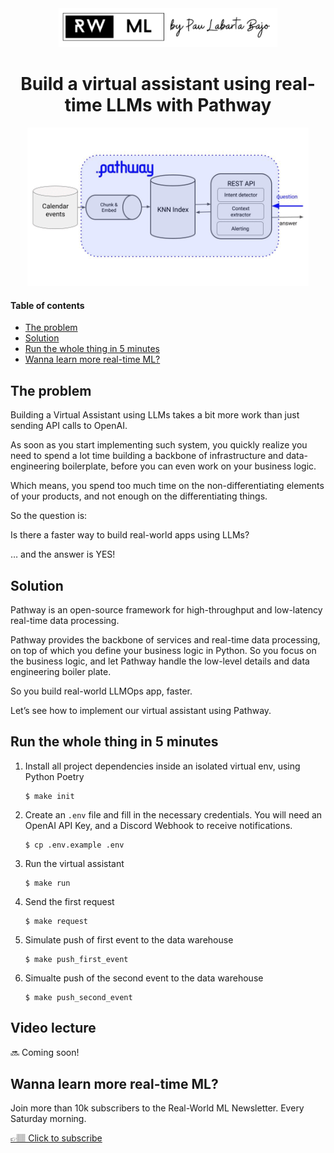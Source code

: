 <div align="center">
    <a href='https://www.realworldml.net/'><img src='./media/logo.png' width='350'></a>    
</div>

<div align="center">
    <h1>Build a virtual assistant using real-time LLMs with Pathway</h1>
    <img src="./media/pathway.gif" width='450' />
</div>

#### Table of contents
* [The problem](#the-problem)
* [Solution](#solution)
* [Run the whole thing in 5 minutes](#run-the-whole-thing-in-5-minutes)
* [Wanna learn more real-time ML?](#wanna-learn-more-real-time-ml)


## The problem

Building a Virtual Assistant using LLMs takes a bit more work than just sending API calls to OpenAI.


As soon as you start implementing such system, you quickly realize you need to spend a lot time building a backbone of infrastructure and data-engineering boilerplate, before you can even work on your business logic.

Which means, you spend too much time on the non-differentiating elements of your products, and not enough on the differentiating things.

So the question is:

Is there a faster way to build real-world apps using LLMs?

… and the answer is YES!

## Solution

Pathway is an open-source framework for high-throughput and low-latency real-time data processing.

Pathway provides the backbone of services and real-time data processing, on top of which you define your business logic in Python. So you focus on the business logic, and let Pathway handle the low-level details and data engineering boiler plate.

So you build real-world LLMOps app, faster.

Let’s see how to implement our virtual assistant using Pathway.


## Run the whole thing in 5 minutes

1. Install all project dependencies inside an isolated virtual env, using Python Poetry
    ```
    $ make init
    ```

2. Create an `.env` file and fill in the necessary credentials. You will need an OpenAI API Key, and a Discord Webhook to receive notifications.
    ```
    $ cp .env.example .env
    ```

3. Run the virtual assistant
    ```
    $ make run
    ```

4. Send the first request
    ```
    $ make request
    ```

5. Simulate push of first event to the data warehouse
    ```
    $ make push_first_event
    ```

6. Simualte push of the second event to the data warehouse
    ```
    $ make push_second_event
    ```

## Video lecture

🔜 Coming soon!

## Wanna learn more real-time ML?

Join more than 10k subscribers to the Real-World ML Newsletter. Every Saturday morning.

[👉🏽 Click to subscribe](https://www.realworldml.net/subscribe)
